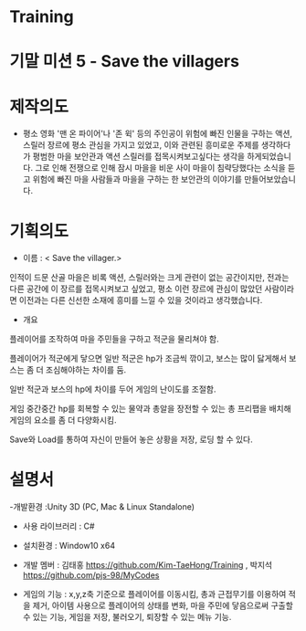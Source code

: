 # Training

# 기말 미션 5 - Save the villagers

# 제작의도
- 평소 영화 '맨 온 파이어'나 '존 윅' 등의 주인공이 위험에 빠진 인물을 구하는 액션, 스릴러 장르에 평소 관심을 가지고 있었고,
  이와 관련된 흥미로운 주제를 생각하다가 평범한 마을 보안관과 액션 스릴러를 접목시켜보고싶다는 생각을 하게되었습니다.
  그로 인해 전쟁으로 인해 잠시 마을을 비운 사이 마을이 침략당했다는 소식을 듣고 위험에 빠진 마을 사람들과 마을을 구하는 한 보안관의 이야기를 만들어보았습니다.
  
# 기획의도
- 이름 : < Save the villager.>

 인적이 드문 산골 마을은 비록 액션, 스릴러와는 크게 관련이 없는 공간이지만, 전과는 다른 공간에 이 장르를 접목시켜보고 싶었고,
 평소 이런 장르에 관심이 많았던 사람이라면 이전과는 다른 신선한 소재에 흥미를 느낄 수 있을 것이라고 생각했습니다.
 
 - 개요 

플레이어를 조작하여 마을 주민들을 구하고 적군을 물리쳐야 함.

플레이어가 적군에게 닿으면 일반 적군은 hp가 조금씩 깎이고, 보스는 많이 닳게해서 보스는 좀 더 조심해야하는 차이를 둠. 

일반 적군과 보스의 hp에 차이를 두어 게임의 난이도를 조절함.

게임 중간중간 hp를 회복할 수 있는 물약과 총알을 장전할 수 있는 총 프리팹을 배치해 게임의 요소를 좀 더 다양화시킴.

Save와 Load를 통하여 자신이 만들어 놓은 상황을 저장, 로딩 할 수 있다.


# 설명서
-개발환경 :Unity 3D (PC, Mac & Linux Standalone)

- 사용 라이브러리 : C#

- 설치환경 : Window10 x64

- 개발 멤버 : 김태홍 https://github.com/Kim-TaeHong/Training , 박지석 https://github.com/pjs-98/MyCodes

- 게임의 기능 : x,y,z축 기준으로 플레이어를 이동시킴, 총과 근접무기를 이용하여 적을 제거, 아이템 사용으로 플레이어의 상태를 변화, 마을 주민에 닿음으로써 구출할 수 있는 기능, 
             게임을 저장, 불러오기, 퇴장할 수 있는 메뉴 기능.
 


